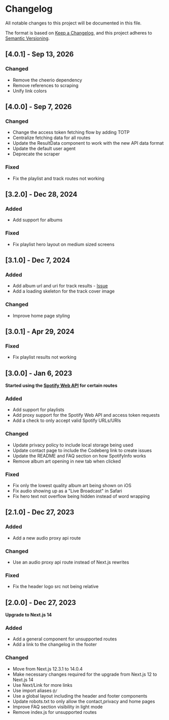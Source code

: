 # Changelog

All notable changes to this project will be documented in this file.

The format is based on [Keep a Changelog](https://keepachangelog.com/en/1.0.0/),
and this project adheres to [Semantic Versioning](https://semver.org/spec/v2.0.0.html).

## [4.0.1] - Sep 13, 2026

### Changed

- Remove the cheerio dependency
- Remove references to scraping
- Unify link colors

## [4.0.0] - Sep 7, 2026

### Changed

- Change the access token fetching flow by adding TOTP
- Centralize fetching data for all routes
- Update the ResultData component to work with the new API data format
- Update the default user agent
- Deprecate the scraper

### Fixed

- Fix the playlist and track routes not working

## [3.2.0] - Dec 28, 2024

### Added

- Add support for albums

### Fixed

- Fix playlist hero layout on medium sized screens

## [3.1.0] - Dec 7, 2024

### Added

- Add album url and uri for track results - [Issue](https://github.com/nesaku/SpotifyInfo/issues/4)
- Add a loading skeleton for the track cover image

### Changed

- Improve home page styling

## [3.0.1] - Apr 29, 2024

### Fixed

- Fix playlist results not working

## [3.0.0] - Jan 6, 2023

**Started using the [Spotify Web API](https://developer.spotify.com/documentation/web-api) for certain routes**

### Added

- Add support for playlists
- Add proxy support for the Spotify Web API and access token requests
- Add a check to only accept valid Spotify URLs/URIs

### Changed

- Update privacy policy to include local storage being used
- Update contact page to include the Codeberg link to create issues
- Update the README and FAQ section on how SpotifyInfo works
- Remove album art opening in new tab when clicked

### Fixed

- Fix only the lowest quality album art being shown on iOS
- Fix audio showing up as a "Live Broadcast" in Safari
- Fix hero text not overflow being hidden instead of word wrapping

## [2.1.0] - Dec 27, 2023

### Added

- Add a new audio proxy api route

### Changed

- Use an audio proxy api route instead of Next.js rewrites

### Fixed

- Fix the header logo src not being relative

## [2.0.0] - Dec 27, 2023

**Upgrade to Next.js 14**

### Added

- Add a general component for unsupported routes
- Add a link to the changelog in the footer

### Changed

- Move from Next.js 12.3.1 to 14.0.4
- Make necessary changes required for the upgrade from Next.js 12 to Next.js 14
- Use Next/Link for more links
- Use import aliases `@/`
- Use a global layout including the header and footer components
- Update robots.txt to only allow the contact,privacy and home pages
- Improve FAQ section visibility in light mode
- Remove index.js for unsupported routes
